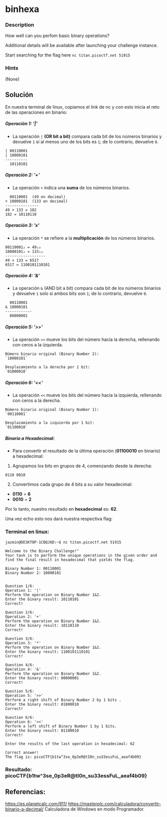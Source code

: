 # binhexa

### Description

How well can you perfom basic binary operations?

Additional details will be available after launching your challenge instance.

Start searching for the flag here `nc titan.picoctf.net 51915`

### Hints 

(None)

## Solución

En nuestra terminal de linux, copiamos el link de nc y con esto inicia el reto de las operaciones en binario:

##### Operación 1: '|'
* La operación `|` **(OR bit a bit)** compara cada bit de los números binarios y devuelve `1` si al menos uno de los bits es `1`; de lo contrario, devuelve `0`.
```
| 00110001
| 10000101 
----------
  10110101 
```

##### Operación 2: '+'

* La operación `+` indica una **suma** de los números binarios.
```
  00110001  (49 en decimal)
+ 10000101  (133 en decimal)
---------------
49 + 133 = 182
182 ​= 10110110
```

##### Operación 3: 'x'
* La operación `*` se refiere a la **multiplicación** de los números binarios.

```
00110001₂ = 49₁₀
10000101₂ = 133₁₀
------------------
49 × 133 = 6517
6517 ​= 1100101110101
```

##### Operación 4: '&'
* La operación `&` (AND bit a bit) compara cada bit de los números binarios y devuelve `1` solo si ambos bits son `1`; de lo contrario, devuelve `0`.

```
  00110001  
& 10000101  
------------
  00000001  
```

##### Operación 5: '>>'
* La operación `>>` mueve los bits del número hacia la derecha, rellenando con ceros a la izquierda.
```
Número binario original (Binary Number 2):
`10000101`

Desplazamiento a la derecha por 1 bit:
`01000010`
```

##### Operación 6: '<<'
* La operación `<<` mueve los bits del número hacia la izquierda, rellenando con ceros a la derecha.
```
Número binario original (Binary Number 1):
`00110001`

Desplazamiento a la izquierda por 1 bit:
`01100010`
```

##### Binario a Hexadecimal:
* Para convertir el resultado de la última operación (**01100010** en binario) a hexadecimal:

1. Agrupamos los bits en grupos de 4, comenzando desde la derecha:

`0110 0010`

2. Convertimos cada grupo de 4 bits a su valor hexadecimal:

- **0110** = **6**
- **0010** = **2**

Por lo tanto, nuestro resultado en **hexadecimal** es: **62**.

Una vez echo esto nos dará nuestra respectiva flag:

### Terminal en linux:
```
jazmin@DESKTOP-1CBQJ6D:~$ nc titan.picoctf.net 51915

Welcome to the Binary Challenge!"
Your task is to perform the unique operations in the given order and find the final result in hexadecimal that yields the flag.

Binary Number 1: 00110001
Binary Number 2: 10000101


Question 1/6:
Operation 1: '|'
Perform the operation on Binary Number 1&2.
Enter the binary result: 10110101
Correct!

Question 2/6:
Operation 2: '+'
Perform the operation on Binary Number 1&2.
Enter the binary result: 10110110
Correct!

Question 3/6:
Operation 3: '*'
Perform the operation on Binary Number 1&2.
Enter the binary result: 1100101110101
Correct!

Question 4/6:
Operation 4: '&'
Perform the operation on Binary Number 1&2.
Enter the binary result: 00000001
Correct!

Question 5/6:
Operation 5: '>>'
Perform a right shift of Binary Number 2 by 1 bits .
Enter the binary result: 01000010
Correct!

Question 6/6:
Operation 6: '<<'
Perform a left shift of Binary Number 1 by 1 bits.
Enter the binary result: 01100010
Correct!

Enter the results of the last operation in hexadecimal: 62

Correct answer!
The flag is: picoCTF{b1tw^3se_0p3eR@tI0n_su33essFuL_aeaf4b09}
```

### Resultado: picoCTF{b1tw^3se_0p3eR@tI0n_su33essFuL_aeaf4b09}

## Referencias:
https://es.planetcalc.com/911/
https://masterplc.com/calculadora/convertir-binario-a-decimal/
Calculadora de Windows en modo Programador.